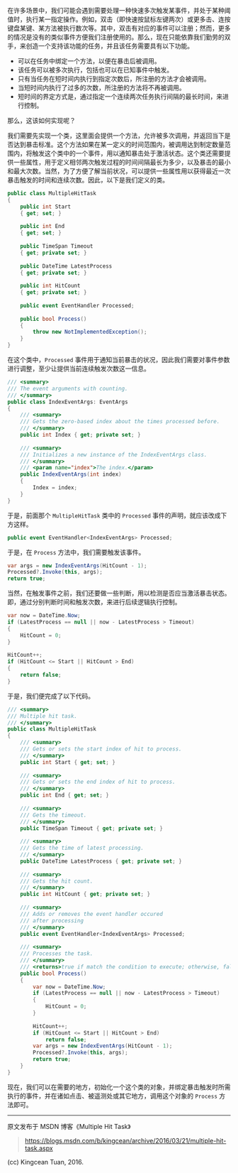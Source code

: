 在许多场景中，我们可能会遇到需要处理一种快速多次触发某事件，并处于某种阈值时，执行某一指定操作。例如，双击（即快速按鼠标左键两次）或更多击、连按键盘某键、某方法被执行数次等。其中，双击有对应的事件可以注册；然而，更多的情况是没有的类似事件方便我们注册使用的。那么，现在只能依靠我们勤劳的双手，来创造一个支持该功能的任务，并且该任务需要具有以下功能。

- 可以在任务中绑定一个方法，以便在暴击后被调用。
- 该任务可以被多次执行，包括也可以在已知事件中触发。
- 只有当任务在短时间内执行到指定次数后，所注册的方法才会被调用。
- 当短时间内执行了过多的次数，所注册的方法将不再被调用。
- 短时间的界定方式是，通过指定一个连续两次任务执行间隔的最长时间，来进行控制。

那么，这该如何实现呢？

我们需要先实现一个类，这里面会提供一个方法，允许被多次调用，并返回当下是否达到暴击标准。这个方法如果在某一定义的时间范围内，被调用达到制定数量范围内，将触发这个类中的一个事件，用以通知暴击处于激活状态。这个类还需要提供一些属性，用于定义相邻两次触发过程的时间间隔最长为多少，以及暴击的最小和最大次数。当然，为了方便了解当前状况，可以提供一些属性用以获得最近一次暴击触发的时间和连续次数。因此，以下是我们定义的类。

```csharp
public class MultipleHitTask
{
    public int Start
    { get; set; }
 
    public int End
    { get; set; }
 
    public TimeSpan Timeout
    { get; private set; }
 
    public DateTime LatestProcess
    { get; private set; }
 
    public int HitCount
    { get; private set; }
 
    public event EventHandler Processed;
 
    public bool Process()
    {
        throw new NotImplementedException();
    }
}
```

在这个类中，`Processed` 事件用于通知当前暴击的状况，因此我们需要对事件参数进行调整，至少让提供当前连续触发次数这一信息。

```csharp
/// <summary>
/// The event arguments with counting.
/// </summary>
public class IndexEventArgs: EventArgs
{
    /// <summary>
    /// Gets the zero-based index about the times processed before.
    /// </summary>
    public int Index { get; private set; }
 
    /// <summary>
    /// Initializes a new instance of the IndexEventArgs class.
    /// </summary>
    /// <param name="index">The index.</param>
    public IndexEventArgs(int index)
    {
        Index = index;
    }
}
```

于是，前面那个 `MultipleHitTask` 类中的 `Processed` 事件的声明，就应该改成下方这样。

```csharp
public event EventHandler<IndexEventArgs> Processed;
```

于是，在 `Process` 方法中，我们需要触发该事件。

```csharp
var args = new IndexEventArgs(HitCount - 1);
Processed?.Invoke(this, args);
return true;
```

当然，在触发事件之前，我们还要做一些判断，用以检测是否应当激活暴击状态。即，通过分别判断时间和触发次数，来进行后续逻辑执行控制。

```csharp
var now = DateTime.Now;
if (LatestProcess == null || now - LatestProcess > Timeout)
{
    HitCount = 0;
}
 
HitCount++;
if (HitCount <= Start || HitCount > End)
{
    return false;
}
```

于是，我们便完成了以下代码。

```csharp
/// <summary>
/// Multiple hit task.
/// </summary>
public class MultipleHitTask
{
    /// <summary>
    /// Gets or sets the start index of hit to process.
    /// </summary>
    public int Start { get; set; }
 
    /// <summary>
    /// Gets or sets the end index of hit to process.
    /// </summary>
    public int End { get; set; }
 
    /// <summary>
    /// Gets the timeout.
    /// </summary>
    public TimeSpan Timeout { get; private set; }
 
    /// <summary>
    /// Gets the time of latest processing.
    /// </summary>
    public DateTime LatestProcess { get; private set; }
 
    /// <summary>
    /// Gets the hit count.
    /// </summary>
    public int HitCount { get; private set; }
 
    /// <summary>
    /// Adds or removes the event handler occured
    /// after processing
    /// </summary>
    public event EventHandler<IndexEventArgs> Processed;
 
    /// <summary>
    /// Processes the task.
    /// </summary>
    /// <returns>true if match the condition to execute; otherwise, false.</returns>
    public bool Process()
    {
        var now = DateTime.Now;
        if (LatestProcess == null || now - LatestProcess > Timeout)
        {
            HitCount = 0;
        }
 
        HitCount++;
        if (HitCount <= Start || HitCount > End)
            return false;
        var args = new IndexEventArgs(HitCount - 1);
        Processed?.Invoke(this, args);
        return true;
    }
}
```

现在，我们可以在需要的地方，初始化一个这个类的对象，并绑定暴击触发时所需执行的事件，并在诸如点击、被遥测处或其它地方，调用这个对象的 `Process` 方法即可。

<!-- End -->
---

原文发布于 MSDN 博客《Multiple Hit Task》

> https://blogs.msdn.com/b/kingcean/archive/2016/03/21/multiple-hit-task.aspx

(cc) Kingcean Tuan, 2016.
